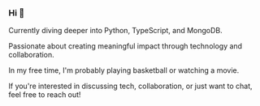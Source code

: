 ### Hi 👋

Currently diving deeper into Python, TypeScript, and MongoDB.

Passionate about creating meaningful impact through technology and collaboration.

In my free time, I'm probably playing basketball or watching a movie.

If you're interested in discussing tech, collaboration, or just want to chat, feel free to reach out!


